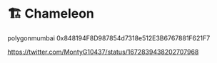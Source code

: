# 🏗 Chameleon

polygonmumbai 0x848194F8D987854d7318e512E3B6767881F621F7

https://twitter.com/MontyG10437/status/1672839438202707968
